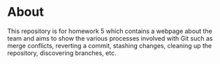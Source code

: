 # About
This repository is for homework 5 which contains a webpage about the team and aims to show the various processes involved with Git such as merge conflicts, reverting a commit, stashing changes, cleaning up the repository, discovering branches, etc.



